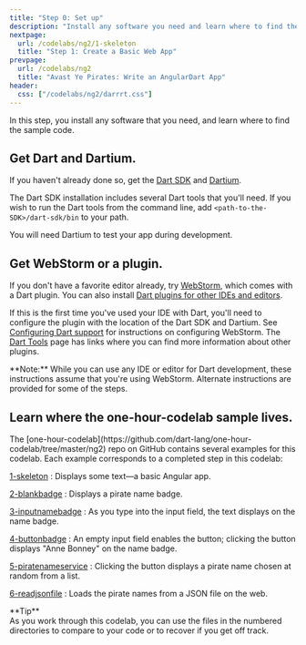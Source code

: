```yaml
---
title: "Step 0: Set up"
description: "Install any software you need and learn where to find the sample code."
nextpage:
  url: /codelabs/ng2/1-skeleton
  title: "Step 1: Create a Basic Web App"
prevpage:
  url: /codelabs/ng2
  title: "Avast Ye Pirates: Write an AngularDart App"
header:
  css: ["/codelabs/ng2/darrrt.css"]
---
```


In this step, you install any software that you need,
and learn where to find the sample code.

## <i class="fa fa-anchor"> </i> Get Dart and Dartium.

<div class="trydart-step-details" markdown="1">

If you haven't already done so, get the [Dart SDK]({{site.dartlang}}/install)
and [Dartium](/tools/dartium#getting-dartium).

The Dart SDK installation includes several Dart tools that you'll need.
If you wish to run the Dart tools from the command line, add
`<path-to-the-SDK>/dart-sdk/bin` to your path.

You will need Dartium to test your app during development.
</div>

## <i class="fa fa-anchor"> </i> Get WebStorm or a plugin.

<div class="trydart-step-details" markdown="1">

If you don't have a favorite editor already, try
[WebStorm](https://confluence.jetbrains.com/display/WI/Getting+started+with+Dart),
which comes with a Dart plugin. You can also install
[Dart plugins for other IDEs and editors](/tools).

If this is the first time you've used your IDE with Dart, you'll
need to configure the plugin with the location of the Dart SDK and
Dartium. See
[Configuring Dart support](/tools/webstorm#configuring-dart-support)
for instructions on configuring WebStorm. The
[Dart Tools](/tools) page has links where you can find more information
about other plugins.

<aside class="alert alert-info" markdown="1">
**Note:**
While you can use any IDE or editor for Dart development,
these instructions assume that you're using WebStorm.
Alternate instructions are provided for some of the steps.
</aside>

</div>

## <i class="fa fa-anchor"> </i> Learn where the one-hour-codelab sample lives.

<div class="trydart-step-details" markdown="1">
The [one-hour-codelab](https://github.com/dart-lang/one-hour-codelab/tree/master/ng2)
repo on GitHub contains several examples for this codelab.
Each example corresponds to a completed step in this codelab:

[1-skeleton](https://github.com/dart-lang/one-hour-codelab/tree/master/ng2/1-skeleton)
: Displays some text&mdash;a basic Angular app.

[2-blankbadge](https://github.com/dart-lang/one-hour-codelab/tree/master/ng2/2-blankbadge)
: Displays a pirate name badge.

[3-inputnamebadge](https://github.com/dart-lang/one-hour-codelab/tree/master/ng2/3-inputnamebadge)
: As you type into the input field,
  the text displays on the name badge.

[4-buttonbadge](https://github.com/dart-lang/one-hour-codelab/tree/master/ng2/4-buttonbadge)
: An empty input field enables the button;
  clicking the button displays "Anne Bonney" on the name badge.

[5-piratenameservice](https://github.com/dart-lang/one-hour-codelab/tree/master/ng2/5-piratenameservice)
: Clicking the button displays a pirate name chosen at random from a list.

[6-readjsonfile](https://github.com/dart-lang/one-hour-codelab/tree/master/ng2/6-readjsonfile)
: Loads the pirate names from a JSON file on the web.

<aside class="alert alert-success" markdown="1">
<i class="fa fa-lightbulb-o"> </i> **Tip** <br>
As you work through this codelab,
you can use the files in the numbered directories to compare to your code
or to recover if you get off track.
</aside>

</div>
